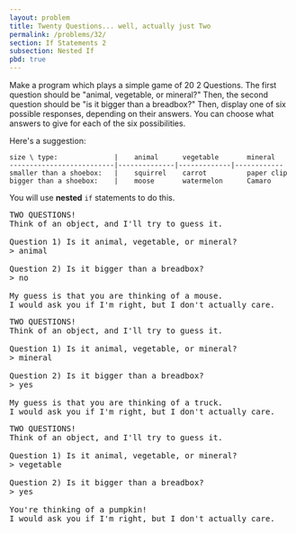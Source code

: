 ```yaml
---
layout: problem
title: Twenty Questions... well, actually just Two
permalink: /problems/32/
section: If Statements 2
subsection: Nested If
pbd: true
---
```


Make a program which plays a simple game of 20 2 Questions. The first question should be "animal, vegetable, or mineral?" Then, the second question should be "is it bigger than a breadbox?" Then, display one of six possible responses, depending on their answers. You can choose what answers to give for each of the six possibilities.

Here's a suggestion:

```
size \ type:              |    animal      vegetable       mineral
--------------------------|--------------|-------------|------------
smaller than a shoebox:   |    squirrel    carrot          paper clip
bigger than a shoebox:    |    moose       watermelon      Camaro
```

You will use **nested** `if` statements to do this.

<pre class="terminal">
TWO QUESTIONS!
Think of an object, and I'll try to guess it.

Question 1) Is it animal, vegetable, or mineral?
> <kbd>animal</kbd>

Question 2) Is it bigger than a breadbox?
> <kbd>no</kbd>

My guess is that you are thinking of a mouse.
I would ask you if I'm right, but I don't actually care.
</pre>

<pre class="terminal">
TWO QUESTIONS!
Think of an object, and I'll try to guess it.

Question 1) Is it animal, vegetable, or mineral?
> <kbd>mineral</kbd>

Question 2) Is it bigger than a breadbox?
> <kbd>yes</kbd>

My guess is that you are thinking of a truck.
I would ask you if I'm right, but I don't actually care.
</pre>

<pre class="terminal">
TWO QUESTIONS!
Think of an object, and I'll try to guess it.

Question 1) Is it animal, vegetable, or mineral?
> <kbd>vegetable</kbd>

Question 2) Is it bigger than a breadbox?
> <kbd>yes</kbd>

You're thinking of a pumpkin!
I would ask you if I'm right, but I don't actually care.
</pre>